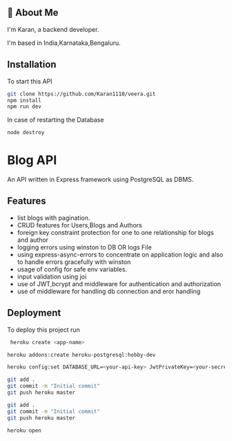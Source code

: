 
## 🚀 About Me
I'm Karan, a backend developer.

I'm based in India,Karnataka,Bengaluru.





## Installation

To start this API
```bash
git clone https://github.com/Karan1110/veera.git
npm install
npm run dev
```

In case of restarting the Database
``` bash
node destroy
```

# Blog API
An API written in Express framework using PostgreSQL as DBMS.

## Features

- list blogs with pagination.
 - CRUD features for Users,Blogs and Authors
 - foreign key constraint protection for one to one  relationship for blogs and author
 - logging errors using winston to DB OR logs File
 - using express-async-errors to concentrate  on application logic and also to handle errors gracefully with winston
 - usage of config for safe env variables.
 - input validation using joi
 - use of JWT,bcrypt and middleware for authentication   and authorization
 - use of middleware for handling db connection and eror handling
## Deployment

To deploy this project run

```bash
 heroku create <app-name>
```

```bash
heroku addons:create heroku-postgresql:hobby-dev
```
```bash
heroku config:set DATABASE_URL=<your-api-key> JwtPrivateKey=<your-secret-key>
```

```bash
git add .
git commit -m "Initial commit"
git push heroku master
```

```bash
git add .
git commit -m "Initial commit"
git push heroku master
```

```bash
heroku open
```

